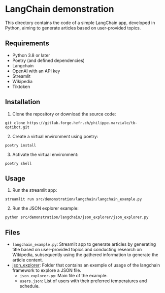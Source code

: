 # LangChain demonstration

This directory contains the code of a simple LangChain app, developed in Python, aiming to generate articles based on user-provided topics.


## Requirements

- Python 3.8 or later
- Poetry (and defined dependencies)
- Langchain
- OpenAI with an API key
- Streamlit
- Wikipedia
- Tiktoken


## Installation

1. Clone the repository or download the source code:

```shell
git clone https://gitlab.forge.hefr.ch/philippe.marziale/tb-optibot.git
```

2. Create a virtual environment using poetry:

```shell
poetry install
```

3. Activate the virtual environment:

```shell
poetry shell
```


## Usage

1. Run the streamlit app:

```shell
streamlit run src/demonstration/langchain/langchain_example.py
```

2. Run the JSON explorer example:

```shell
python src/demonstration/langchain/json_explorer/json_explorer.py
```


## Files

- `langchain_example.py`: Streamlit app to generate articles by generating title based on user-provided topics and conducting research on Wikipedia, subsequently using the gathered information to generate the article content.
- [json_explorer](json_explorer): Folder that contains an exemple of usage of the langchain framework to explore a JSON file.
  - `json_explorer.py`: Main file of the example.
  - `users.json`: List of users with their preferred temperatures and schedule.
